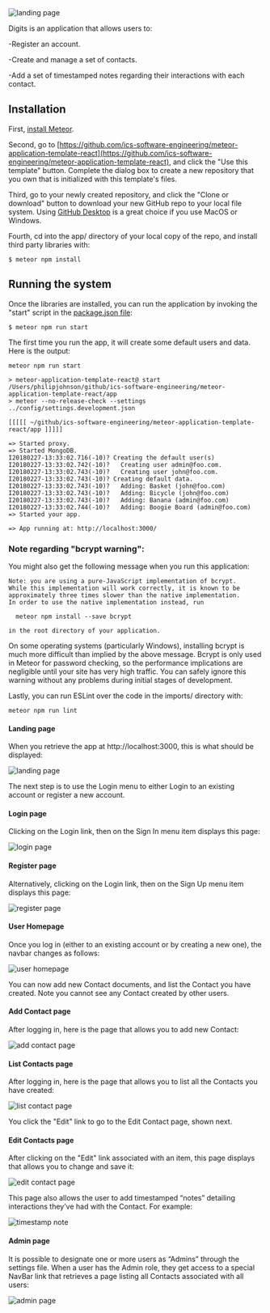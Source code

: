 <img src="doc/landing.png" alt="landing page">

Digits is an application that allows users to:

-Register an account.

-Create and manage a set of contacts.

-Add a set of timestamped notes regarding their interactions with each contact.

## Installation

First, [install Meteor](https://www.meteor.com/install).

Second, go to [https://github.com/ics-software-engineering/meteor-application-template-react](https://github.com/ics-software-engineering/meteor-application-template-react), and click the "Use this template" button. Complete the dialog box to create a new repository that you own that is initialized with this template's files.

Third, go to your newly created repository, and click the "Clone or download" button to download your new GitHub repo to your local file system.  Using [GitHub Desktop](https://desktop.github.com/) is a great choice if you use MacOS or Windows.

Fourth, cd into the app/ directory of your local copy of the repo, and install third party libraries with:

```
$ meteor npm install
```

## Running the system

Once the libraries are installed, you can run the application by invoking the "start" script in the [package.json file](https://github.com/ics-software-engineering/meteor-application-template-react/blob/master/app/package.json):

```
$ meteor npm run start
```

The first time you run the app, it will create some default users and data. Here is the output:

```
meteor npm run start

> meteor-application-template-react@ start /Users/philipjohnson/github/ics-software-engineering/meteor-application-template-react/app
> meteor --no-release-check --settings ../config/settings.development.json

[[[[[ ~/github/ics-software-engineering/meteor-application-template-react/app ]]]]]

=> Started proxy.
=> Started MongoDB.
I20180227-13:33:02.716(-10)? Creating the default user(s)
I20180227-13:33:02.742(-10)?   Creating user admin@foo.com.
I20180227-13:33:02.743(-10)?   Creating user john@foo.com.
I20180227-13:33:02.743(-10)? Creating default data.
I20180227-13:33:02.743(-10)?   Adding: Basket (john@foo.com)
I20180227-13:33:02.743(-10)?   Adding: Bicycle (john@foo.com)
I20180227-13:33:02.743(-10)?   Adding: Banana (admin@foo.com)
I20180227-13:33:02.744(-10)?   Adding: Boogie Board (admin@foo.com)
=> Started your app.

=> App running at: http://localhost:3000/
```


### Note regarding "bcrypt warning":

You might also get the following message when you run this application:

```
Note: you are using a pure-JavaScript implementation of bcrypt.
While this implementation will work correctly, it is known to be
approximately three times slower than the native implementation.
In order to use the native implementation instead, run

  meteor npm install --save bcrypt

in the root directory of your application.
```

On some operating systems (particularly Windows), installing bcrypt is much more difficult than implied by the above message. Bcrypt is only used in Meteor for password checking, so the performance implications are negligible until your site has very high traffic. You can safely ignore this warning without any problems during initial stages of development.

Lastly, you can run ESLint over the code in the imports/ directory with:

```
meteor npm run lint
```

#### Landing page

When you retrieve the app at http://localhost:3000, this is what should be displayed:

<img src="doc/landing.png" alt="landing page">

The next step is to use the Login menu to either Login to an existing account or register a new account.

#### Login page

Clicking on the Login link, then on the Sign In menu item displays this page:

<img src="doc/login.PNG" alt="login page">

#### Register page

Alternatively, clicking on the Login link, then on the Sign Up menu item displays this page:

<img src="doc/register.PNG" alt="register page">


#### User Homepage

Once you log in (either to an existing account or by creating a new one), the navbar changes as follows:

<img src="doc/homepage.PNG" alt="user homepage">

You can now add new Contact documents, and list the Contact you have created. Note you cannot see any Contact created by other users.

#### Add Contact page

After logging in, here is the page that allows you to add new Contact:

<img src="doc/add_contact.PNG" alt="add contact page">

#### List Contacts page

After logging in, here is the page that allows you to list all the Contacts you have created:

<img src="doc/list_contact.PNG" alt="list contact page">

You click the "Edit" link to go to the Edit Contact page, shown next.

#### Edit Contacts page

After clicking on the "Edit" link associated with an item, this page displays that allows you to change and save it:

<img src="doc/edit_contact.PNG" alt="edit contact page">

This page also allows the user to add timestamped “notes” detailing interactions they’ve had with the Contact. For example:

<img src="doc/timestamp.PNG" alt="timestamp note">

#### Admin page

It is possible to designate one or more users as “Admins” through the settings file. When a user has the Admin role, they get access to a special NavBar link that retrieves a page listing all Contacts associated with all users:

<img src="doc/admin_page.PNG" alt="admin page">